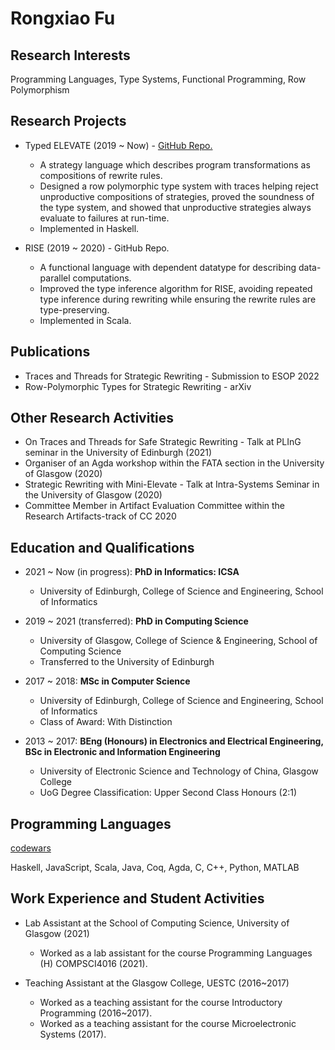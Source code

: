 # Rongxiao Fu

## Research Interests
Programming Languages, Type Systems, Functional Programming, Row Polymorphism

## Research Projects
- Typed ELEVATE (2019 ~ Now) - [GitHub Repo.](https://github.com/elevate-lang/doc)
  - A strategy language which describes program transformations as compositions of rewrite rules.
  - Designed a row polymorphic type system with traces helping reject unproductive compositions of strategies, proved the soundness of the type system, and showed that unproductive strategies always evaluate to failures at run-time.
  - Implemented in Haskell.

- RISE (2019 ~ 2020) - GitHub Repo.
  - A functional language with dependent datatype for describing data-parallel computations.
  - Improved the type inference algorithm for RISE, avoiding repeated type inference during rewriting while ensuring the rewrite rules are type-preserving.
  - Implemented in Scala.

## Publications
- Traces and Threads for Strategic Rewriting - Submission to ESOP 2022
- Row-Polymorphic Types for Strategic Rewriting - arXiv

## Other Research Activities
- On Traces and Threads for Safe Strategic Rewriting - Talk at PLInG seminar in the University of Edinburgh (2021)
- Organiser of an Agda workshop within the FATA section in the University of Glasgow (2020)
- Strategic Rewriting with Mini-Elevate - Talk at Intra-Systems Seminar in the University of Glasgow (2020)
- Committee Member in Artifact Evaluation Committee within the Research Artifacts-track of CC 2020

## Education and Qualifications
- 2021 ~ Now (in progress): **PhD in Informatics: ICSA**
  - University of Edinburgh, College of Science and Engineering, School of Informatics

- 2019 ~ 2021 (transferred): **PhD in Computing Science**
  - University of Glasgow, College of Science & Engineering, School of Computing Science
  - Transferred to the University of Edinburgh

- 2017 ~ 2018: **MSc in Computer Science**
  - University of Edinburgh, College of Science and Engineering, School of Informatics
  - Class of Award: With Distinction

- 2013 ~ 2017: **BEng (Honours) in Electronics and Electrical Engineering, BSc in Electronic and Information Engineering**
  - University of Electronic Science and Technology of China, Glasgow College
  - UoG Degree Classification: Upper Second Class Honours (2:1)

## Programming Languages
[codewars](https://www.codewars.com/users/Arisaematis/badges/micro)

Haskell, JavaScript, Scala, Java, Coq, Agda, C, C++, Python, MATLAB

## Work Experience and Student Activities
- Lab Assistant at the School of Computing Science, University of Glasgow (2021)
  - Worked as a lab assistant for the course Programming Languages (H) COMPSCI4016 (2021).

- Teaching Assistant at the Glasgow College, UESTC (2016~2017)
  - Worked as a teaching assistant for the course Introductory Programming (2016~2017).
  - Worked as a teaching assistant for the course Microelectronic Systems (2017).

